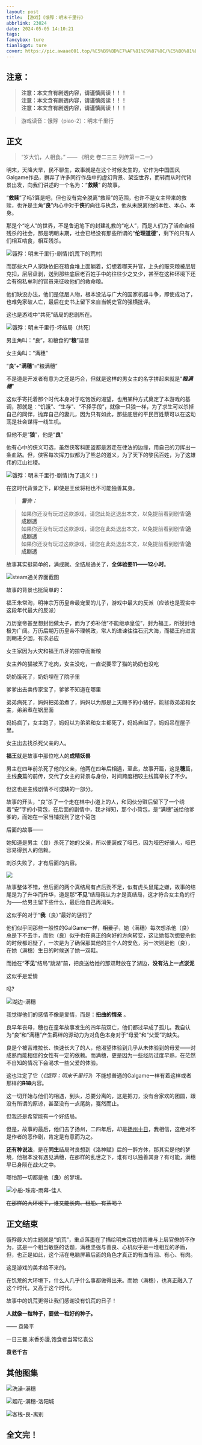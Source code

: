 ```yaml
---
layout: post
title: 【游戏】《饿殍：明末千里行》
abbrlink: 23024
date: 2024-05-05 14:10:21
tags:
fancybox: ture
tianligpt: ture
cover: https://pic.awaae001.top/%E5%B9%BD%E7%AF%81%E9%87%8C/%E5%B0%81%E9%9D%A2%E5%9B%BE/%E9%A5%BF%E6%AE%8D-%E6%98%8E%E6%9C%AB%E5%8D%83%E9%87%8C%E8%A1%8C_7d2f06ad.webp
---
```

## 注意：

><b>注意：本文含有剧透内容，请谨慎阅读！！！</br>
注意：本文含有剧透内容，请谨慎阅读！！！</br>
注意：本文含有剧透内容，请谨慎阅读！！！</b>

>游戏读音：饿殍（piao-2）：明末千里行

## 正文

>“岁大饥，人相食。” —— 《明史 卷二三三 列传第一二一》

明末，天降大旱，民不聊生，故事就是在这个时候发生的，它作为中国国风Galgame作品，摒弃了许多同行作品中的虚幻背景、架空世界，而转而从时代背景出发，向我们讲述的一个名为：“**救赎**” 的故事。

“**救赎**”了吗?算是吧，但也没有完全脱离“救赎”的范围，也许不是女主带来的救赎，也许是主角“**良**”内心中对于**侠**的向往与执念，他从未脱离他的本性、本心、本身。

那是个“吃人”的世界，不是鲁迅笔下的封建礼教的“吃人”，而是人们为了活命自相残杀的社会，那是明朝末期，社会已经没有那些所谓的“**伦理道德**”，剩下的只有人们相互啃食，相互残杀。

![饿殍：明末千里行-剧情(饥荒下的荒村)](https://pic.awaae001.top/%E5%B9%BD%E7%AF%81%E9%87%8C/2024/01/%E9%A5%A5%E8%8D%92%E4%B8%8B%E7%9A%84%E8%8D%92%E6%9D%91_81e2c1a6.webp)

而那些大户人家缺依旧在粮食堆上面躺着，幻想着哪天升官，上头的赈灾粮被层层克扣，层层盘剥，送到那些底层老百姓手中的往往少之又少，甚至在这种环境下还会有徇私牟利的官员来征收他们的救命粮。

他们缺没办法，他们是低层人物，根本没法与广大的国家机器斗争，即使成功了，也难免家破人亡，最后在史书上留下来自当朝史官的强横批评。

这也是游戏中“共死”结局的悲剧所在。

![饿殍：明末千里行-坏结局（共死）](https://pic.awaae001.top/%E5%B9%BD%E7%AF%81%E9%87%8C/2024/01/%E5%9D%8F%E7%BB%93%E5%B1%80_d12d8e7c.webp)

男主角叫：“良”，和粮食的“**粮**”谐音

女主角叫：“满穗”

“**良**”+“**满穗**”=“粮满穗”

不是道是开发者有意为之还是巧合，但就是这样的男女主的名字拼起来就是“***粮满穗***”

这似乎寄托着那个时代本身对于吃饱饭的渴望，也用某种方式奠定了本游戏的基调，那就是：“饥饿”、“生存”、“不择手段”，就像一只狼一样，为了求生可以杀掉自己的同伴，抛弃自己的妻儿，因为只有如此，那些底层的平民百姓蔡可以在这动荡是社会谋得一线生机。

但他不是“**狼**”，他是“**良**”

他有心中的侠义可选，虽然侠客科匪盗都是游走在律法的边缘，用自己的刀挥出一条血路。但，侠客每次挥刀似都为了熊总的道义，为了天下的黎民百姓，为了这雄伟的江山社稷。

![饿殍：明末千里行-剧情(为了道义！)](https://pic.awaae001.top/%E5%B9%BD%E7%AF%81%E9%87%8C/2024/01/%E2%80%9C%E4%B8%BA%E4%BA%86%E9%81%93%E4%B9%89%E2%80%9D_3b15507b.webp)

在这时代背景之下，即使是王侯将相也不可能独善其身。

><b><i>警告：</i></b>

>如果你还没有玩过这款游戏，请您此处这退出本文，以免提前看到剧情!<b>造成剧透</b><br>
>如果你还没有玩过这款游戏，请您在此处退出本文，以免提前看到剧情!<b>造成剧透</b><br>
>如果你还没有玩过这款游戏，请您在此处退出本文，以免提前看到剧情!<b>造成剧透</b>

故事其实挺简单的，满成就、全结局通关了，**全体验要11——12小时**。

![steam通关界面截图](https://pic.awaae001.top/%E5%B9%BD%E7%AF%81%E9%87%8C/2024/01/%E6%B8%B8%E6%88%8F%E9%80%9A%E5%85%B3_b83e72ea.webp)

故事的背景也挺简单的：

福王朱常洵，明神宗万历皇帝最宠爱的儿子，游戏中最大的反派（应该也是现实中这段年代最大的反派）

万历皇帝甚至想封他做太子，而为了弥补他“不能继承皇位”，封为福王，所授封地极为广阔。万历后期万历皇帝不理朝政，常人的进谏往往石沉大海，而福王府进言则朝进夕回，有求必应

女主家因为大灾和福王爪牙的掠夺而断粮

女主养的猫被烹了吃肉，女主没吃，一直说要宰了猫的奶奶也没吃

奶奶饿死了，奶奶埋在了院子里

爹爹出去卖传家宝了，爹爹不知道在哪里

弟弟病死了，妈妈把弟弟煮了，妈妈以为那是上天赐予的小猪仔，能拯救弟弟和女主，弟弟煮在锅里面

妈妈疯了，女主跑了，妈妈以为弟弟和女主都死了，妈妈自缢了，妈妈吊在屋子里。

女主出去找杀死父亲的人。

**福王**就是故事中那位吃人的**成精妖兽**

男主在四年前杀死了他的父亲，他两在四年后相遇，至此，故事开篇，这是**穗**篇，主线**良**篇的前传，交代了女主的背景与身份，时间跨度相较主线篇章长了不少。

但这也是主线剧情不可或缺的一部分。

故事的开头，“良”杀了一个走在林中小道上的人，和同伙分赃后留下了一个绣着“安”字的小荷包，在后面的剧情中，我才得知，那个小荷包，是“满穗”送给他爹爹的，而她在一家当铺找到了这个荷包

后面的故事——

她知道是男主（良）杀死了她的父亲，所以便装成了哑巴，因为哑巴好骗人，哑巴容易得到人的信赖。

刺杀失败了，才有后面的内容。

![](https://pic.awaae001.top/%E5%B9%BD%E7%AF%81%E9%87%8C/2024/01/%E6%8B%BF%E5%88%80%E7%9A%84%E5%B0%8F%E5%93%91%E5%B7%B4_7c9eed63.webp)

故事整体不错，但后面的两个真结局有点后劲不足，似有虎头鼠尾之嫌，故事的结尾是为了升华而升华，道是那“**不见**”结局我认为才是真结局，这才符合女主角的行为——给男主留下些什么，最后他自己再消失。

这似乎的对于“**我**（良）”最好的惩罚了

他们似乎同那些一般性的GalGame一样，~~相爱了~~，她（满穗）每次想杀他（良）总是下不去手，而他（良）似乎也在真正的向好的方向转变，这让她每次想要杀他的时候都迟疑了，一次是为了确保那其他的三个人的安危，另一次则是他（良），在她（满穗）生日的时候送了她一双鞋。

而她在“**不见**”结局“跳湖”前，把良送给她的那双鞋放在了湖边，**没有沾上一点淤泥**

这似乎是爱情

吗?

![湖边-满穗](https://pic.awaae001.top/%E5%B9%BD%E7%AF%81%E9%87%8C/2024/01/%E6%B9%96%E8%BE%B9-%E6%BB%A1%E7%A9%97_630cad78.webp)

我觉得他们的感情不像是爱情，而是：**扭曲的情亲** 。

良早年丧母，穗也在童年故事发生的四年前双亡，他们都过早成了孤儿。我自认为“良”和“满穗”产生羁绊的源动力为对角色本身对于“母爱”和“父爱”的缺失。

良是个被苦难拉长、快速长大了的人，他渴望体验到几乎从未体验到的母爱——对成熟而能相信的女性有一定的依赖。而满穗，更是因为一些经历过度早熟，在茫然不自知的情况下会渴求一些父爱的体验。

这也注定了它（*《饿殍：明末千里行》*）不能想普通的Galgame一样有着这样或者那样的<b>~~R18~~</b>内容。

这一切开始与他们的相遇，到头，总要分离的，这是把刀，没有合家欢的团圆，跟没有所谓的原谅，甚至没有一点尾韵，戛然而止。

但我还是希望能有一个好结局。

但是，故事的最后，他们去了扬州，二四年后，却是[扬州十日](https://www.bing.com/search?q=%E6%89%AC%E5%B7%9E%E5%8D%81%E6%97%A5)，我相信，这绝对不是作者的恶作剧，肯定是有意而为之。

**还有种说法**，是在**同生**结局时良想到《洛神赋》后的一醉方休，那其实是他的梦境，他根本没有遇见满穗，在那样的乱世之下，谁有可以独善其身？有可能，满穗早已身陨在战火之中。

哪怕那一切都是他（**良**）的梦境。

![小船-珠帘-雨幕-佳人](https://pic.awaae001.top/%E5%B9%BD%E7%AF%81%E9%87%8C/2024/01/%E5%B0%8F%E8%88%B9-%E7%8F%A0%E5%B8%98-%E9%9B%A8%E5%B9%95-%E4%BD%B3%E4%BA%BA(%E6%BB%A1%E7%A9%97)_732ab01d.webp)

~~在那样的大环境下，谁又能长肉、租船、有茶喝？~~

## 正文结束

饿殍最大的主题就是“饥荒”，重点落墨在了描绘明末百姓的苦难与上层官僚的不作为，这是一个相当敏感的话题，满穗坚强与善良、心机似乎是一堆相互的矛盾，但，也正是如此，这个活在电脑屏幕后面的角色才真正的有血有泪、有心、有肉。

这是游戏的美术给不来的。

在饥荒的大环境下，什么人几乎什么事都做得出来。而她（满穗），也真正融入了这个时代，又高于这个时代。

故事中的饥荒更得让我们感谢没有饥荒的日子！

**人就像一粒种子，要做一粒好的种子。**

—— 袁隆平

一日三餐,米香弥漫,饱食者当常忆袁公

<b>袁老千古</b>


## 其他图集

![洗澡-满穗](https://pic.awaae001.top/%E5%B9%BD%E7%AF%81%E9%87%8C/2024/01/%E6%BB%A1%E7%A9%97-%E6%B4%97%E6%BE%A1_8a44bb3c.webp)

![烟花-满穗-洛阳城](https://pic.awaae001.top/%E5%B9%BD%E7%AF%81%E9%87%8C/2024/01/%E7%83%9F%E8%8A%B1%20-%E6%BB%A1%E7%A9%97-%E6%B4%9B%E9%98%B3%E5%9F%8E_9e900522.webp)

![客栈-良-离别](https://pic.awaae001.top/%E5%B9%BD%E7%AF%81%E9%87%8C/2024/01/%E5%AE%A2%E6%A0%88-%E8%89%AF-%E7%A6%BB%E5%88%AB_8f3fd8ad.webp)

## 全文完！